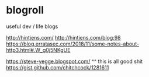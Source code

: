 # blogroll
useful dev / life blogs


http://hintjens.com/
http://hintjens.com/blog:98
https://blog.erratasec.com/2018/11/some-notes-about-http3.html#.W_g0j5NKgUE


https://steve-yegge.blogspot.com/
^^ this is all good shit
https://gist.github.com/chitchcock/1281611
